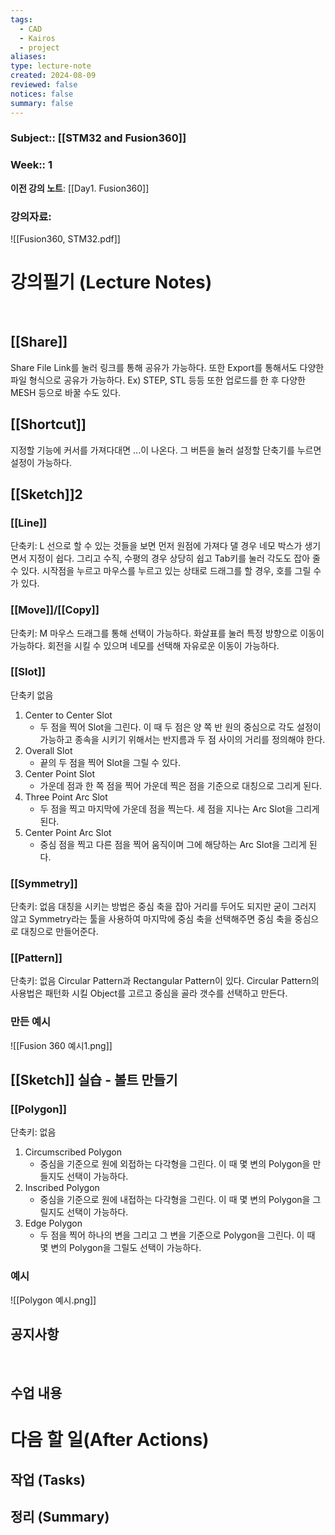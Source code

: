 ```yaml
---
tags:
  - CAD
  - Kairos
  - project
aliases: 
type: lecture-note
created: 2024-08-09
reviewed: false
notices: false
summary: false
---
```

### **Subject**:: [[STM32 and Fusion360]]
### **Week**:: 1

**이전 강의 노트**: [[Day1. Fusion360]]

### 강의자료: 
![[Fusion360, STM32.pdf]]

# 강의필기 (Lecture Notes)
<br>

## [[Share]]
Share File Link를 눌러 링크를 통해 공유가 가능하다.
또한 Export를 통해서도 다양한 파일 형식으로 공유가 가능하다. Ex) STEP, STL 등등
또한 업로드를 한 후 다양한 MESH 등으로 바꿀 수도 있다.

## [[Shortcut]]
지정할 기능에 커서를 가져다대면 ...이 나온다. 그 버튼을 눌러 설정할 단축기를 누르면 설정이 가능하다. 
 
## [[Sketch]]2

### [[Line]]
단축키: L
선으로 할 수 있는 것들을 보면 먼저 원점에 가져다 댈 경우 네모 박스가 생기면서 지정이 쉽다. 그리고 수직, 수평의 경우 상당히 쉽고 Tab키를 눌러 각도도 잡아 줄 수 있다. 
시작점을 누르고 마우스를 누르고 있는 상태로 드래그를 할 경우, 호를 그릴 수가 있다. 

### [[Move]]/[[Copy]]
단축키: M
마우스 드래그를 통해 선택이 가능하다. 
화살표를 눌러 특정 방향으로 이동이 가능하다.
회전을 시킬 수 있으며 네모를 선택해 자유로운 이동이 가능하다. 

### [[Slot]]
단축키 없음
1. Center to Center Slot
	- 두 점을 찍어 Slot을 그린다. 이 때 두 점은 양 쪽 반 원의 중심으로 각도 설정이 가능하고 종속을 시키기 위해서는 반지름과 두 점 사이의 거리를 정의해야 한다.
2. Overall Slot
	- 끝의 두 점을 찍어 Slot을 그릴 수 있다.
3. Center Point Slot
	- 가운데 점과 한 쪽 점을 찍어 가운데 찍은 점을 기준으로 대칭으로 그리게 된다.
4. Three Point Arc Slot
	- 두 점을 찍고 마지막에 가운데 점을 찍는다. 세 점을 지나는 Arc Slot을 그리게 된다.
5. Center Point Arc Slot
	- 중심 점을 찍고 다른 점을 찍어 움직이며 그에 해당하는 Arc Slot을 그리게 된다.

### [[Symmetry]]
단축키: 없음
대칭을 시키는 방법은 중심 축을 잡아 거리를 두어도 되지만 굳이 그러지 않고 Symmetry라는 툴을 사용하여 마지막에 중심 축을 선택해주면 중심 축을 중심으로 대칭으로 만들어준다.

### [[Pattern]]
단축키: 없음
Circular Pattern과 Rectangular Pattern이 있다.
Circular Pattern의 사용법은 패턴화 시킬 Object를 고르고 중심을 골라 갯수를 선택하고 만든다.

### 만든 예시
<!--⚠️Imgur upload failed, check dev console-->
![[Fusion 360 예시1.png]]

## [[Sketch]] 실습 - 볼트 만들기

### [[Polygon]]
단축키: 없음
1. Circumscribed Polygon
	- 중심을 기준으로 원에 외접하는 다각형을 그린다. 이 때 몇 변의 Polygon을 만들지도 선택이 가능하다.
2. Inscribed Polygon
	- 중심을 기준으로 원에 내접하는 다각형을 그린다. 이 때 몇 변의 Polygon을 그릴지도 선택이 가능하다.
3. Edge Polygon
	- 두 점을 찍어 하나의 변을 그리고 그 변을 기준으로 Polygon을 그린다. 이 때 몇 변의 Polygon을 그릴도 선택이 가능하다.
### 예시
<!--⚠️Imgur upload failed, check dev console-->
![[Polygon 예시.png]]
## 공지사항
<br>



## 수업 내용


# 다음 할 일(After Actions)
## 작업 (Tasks)


## 정리 (Summary)



